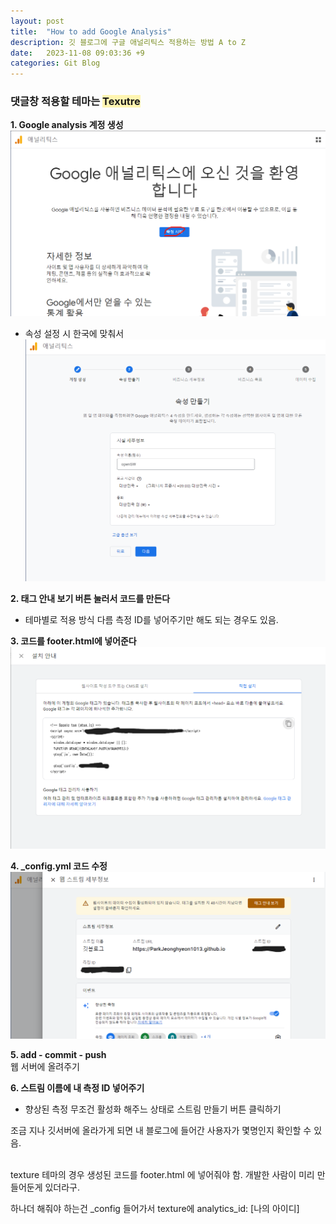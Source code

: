 ```yaml
---
layout: post
title:  "How to add Google Analysis"
description: 깃 블로그에 구글 애널리틱스 적용하는 방법 A to Z
date:   2023-11-08 09:03:36 +9
categories: Git Blog
---
```


### 댓글창 적용할 테마는 <span style = 'background-color:#fff5b1'>Texutre</span>

**1. Google analysis 계정 생성**<br>
![가입하기](/image/post_231108/signup.png)

- 속성 설정 시 한국에 맞춰서
![가입하기](/image/post_231108/processing.png)

**2. 태그 안내 보기 버튼 눌러서 코드를 만든다**<br>
- 테마별로 적용 방식 다름
측정 ID를 넣어주기만 해도 되는 경우도 있음. 

**3. 코드를 footer.html에 넣어준다**<br>
![가입하기](/image/post_231108/anc.png)

**4. _config.yml 코드 수정**<br>
![가입하기](/image/post_231108/checkID.png)

**5. add - commit - push**<br>
웹 서버에 올려주기

**6. 스트림 이름에 내 측정 ID 넣어주기**<br>
- 향상된 측정 무조건 활성화 해주느 상태로 스트림 만들기 버튼 클릭하기 

조금 지나 깃서버에 올라가게 되면 내 블로그에 들어간 사용자가 몇명인지 확인할 수 있음.


<br>
texture 테마의 경우
생성된 코드를 footer.html 에 넣어줘야 함. 
개발한 사람이 미리 만들어둔게 있더라구.

하나더 해줘야 하는건 _config 들어가서 texture에 
  analytics_id: [나의 아이디]


